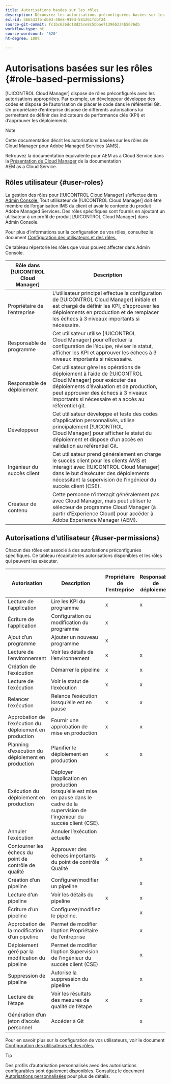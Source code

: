 ```yaml
---
title: Autorisations basées sur les rôles
description: Découvrez les autorisations préconfigurées basées sur les rôles de Cloud Manager pour gérer l’accès à vos ressources cloud.
exl-id: b66533fb-db93-40e8-919d-581261fdbf24
source-git-commit: fc1bc626dc18d25ce8c5bbae71396b234b5676db
workflow-type: ht
source-wordcount: '620'
ht-degree: 100%

---
```



# Autorisations basées sur les rôles {#role-based-permissions}

[!UICONTROL Cloud Manager] dispose de rôles préconfigurés avec les autorisations appropriées. Par exemple, un développeur développe des codes et dispose de l’autorisation de placer le code dans le référentiel Git. Un propriétaire d’entreprise dispose de différents autorisations lui permettant de définir des indicateurs de performance clés (KPI) et d’approuver les déploiements.

>[!NOTE]
>
>Cette documentation décrit les autorisations basées sur les rôles de Cloud Manager pour Adobe Managed Services (AMS).
>
>Retrouvez la documentation équivalente pour AEM as a Cloud Service dans la [Présentation de Cloud Manager](https://experienceleague.adobe.com/docs/experience-manager-cloud-service/content/onboarding/concepts/cloud-manager-introduction.html?lang=fr#role-based-permissions) de la documentation AEM as a Cloud Service.

## Rôles utilisateur {#user-roles}

La gestion des rôles pour [!UICONTROL Cloud Manager] s’effectue dans [Admin Console.](https://helpx.adobe.com/fr/enterprise/using/admin-console.html) Tout utilisateur de [!UICONTROL Cloud Manager] doit être membre de l’organisation IMS du client et avoir le contexte du produit Adobe Managed Services. Des rôles spécifiques sont fournis en ajoutant un utilisateur à un profil de produit [!UICONTROL Cloud Manager] dans Admin Console.

Pour plus d’informations sur la configuration de vos rôles, consultez le document [Configuration des utilisateurs et des rôles.](/help/requirements/users-and-roles.md)

Ce tableau répertorie les rôles que vous pouvez affecter dans Admin Console.

| Rôle dans [!UICONTROL Cloud Manager] | Description |
|---|---|
| Propriétaire de l’entreprise | L’utilisateur principal effectue la configuration de [!UICONTROL Cloud Manager] initiale et est chargé de définir les KPI, d’approuver les déploiements en production et de remplacer les échecs à 3 niveaux importants si nécessaire. |
| Responsable de programme | Cet utilisateur utilise [!UICONTROL Cloud Manager] pour effectuer la configuration de l’équipe, réviser le statut, afficher les KPI et approuver les échecs à 3 niveaux importants si nécessaire. |
| Responsable de déploiement | Cet utilisateur gère les opérations de déploiement à l’aide de [!UICONTROL Cloud Manager] pour exécuter des déploiements d’évaluation et de production, peut approuver des échecs à 3 niveaux importants si nécessaire et a accès au référentiel git. |
| Développeur | Cet utilisateur développe et teste des codes d’application personnalisés, utilise principalement [!UICONTROL Cloud Manager] pour afficher le statut du déploiement et dispose d’un accès en validation au référentiel Git. |
| Ingénieur du succès client | Cet utilisateur prend généralement en charge le succès client pour les clients AMS et interagit avec [!UICONTROL Cloud Manager] dans le but d’exécuter des déploiements nécessitant la supervision de l’ingénieur du succès client (CSE). |
| Créateur de contenu | Cette personne n’interagit généralement pas avec Cloud Manager, mais peut utiliser le sélecteur de programme Cloud Manager (à partir d’Experience Cloud) pour accéder à Adobe Experience Manager (AEM). |

## Autorisations d’utilisateur {#user-permissions}

Chacun des rôles est associé à des autorisations préconfigurées spécifiques. Ce tableau récapitule les autorisations disponibles et les rôles qui peuvent les exécuter.


| Autorisation | Description | Propriétaire de l’entreprise | Responsable de déploiement | Responsable de programme | Développeur | Ingénieur du service client |
|--- |--- |--- |--- |--- |--- |--- |
| Lecture de l’application | Lire les KPI du programme | x | x | x | x | x |
| Écriture de l’application | Configuration ou modification du programme | x |  |  |  |  |
| Ajout d’un programme | Ajouter un nouveau programme | x |  |  |  |  |
| Lecture de l’environnement | Voir les détails de l’environnement | x | x | x | x | x |
| Création de l’exécution | Démarrer le pipeline | x | x | x |  |  |
| Lecture de l’exécution | Voir le statut de l’exécution | x | x | x | x | x |
| Relancer l’exécution | Relance l’exécution lorsqu’elle est en pause | x | x | x |  | x |
| Approbation de l’exécution du déploiement en production | Fournir une approbation de mise en production | x | x | x |  |  |
| Planning d’exécution du déploiement en production | Planifier le déploiement en production | x | x | x |  | x |
| Exécution du déploiement en production | Déployer l’application en production lorsqu’elle est mise en pause dans le cadre de la supervision de l’ingénieur du succès client (CSE). |  |  |  |  | x |
| Annuler l’exécution | Annuler l’exécution actuelle |  |  | x |  |  |
| Contourner les échecs du point de contrôle de qualité | Approuver des échecs importants du point de contrôle Qualité | x | x | x |  |  |
| Création d’un pipeline | Configurer/modifier un pipeline |  | x |  |  |  |
| Lecture d’un pipeline | Voir les détails du pipeline | x | x | x | x | x |
| Écriture d’un pipeline | Configurez/modifiez le pipeline. |  | x |  |  |  |
| Approbation de la modification d’un pipeline | Permet de modifier l’option Propriétaire de l’entreprise |  | x |  |  |  |
| Déploiement géré par la modification du pipeline | Permet de modifier l’option Supervision de l’ingénieur du succès client (CSE) |  | x |  |  |  |
| Suppression de pipeline | Autorise la suppression du pipeline |  | x |  |  |  |
| Lecture de l’étape | Voir les résultats des mesures de qualité de l’étape | x | x | x | x | x |
| Génération d’un jeton d’accès personnel | Accéder à Git |  | x |  | x |  |

Pour en savoir plus sur la configuration de vos utilisateurs, voir le document [Configuration des utilisateurs et des rôles.](/help/requirements/users-and-roles.md)

>[!TIP]
>
>Des profils d’autorisation personnalisés avec des autorisations configurables sont également disponibles. Consultez le document [Autorisations personnalisées](/help/using/custom-permissions.md) pour plus de détails.

